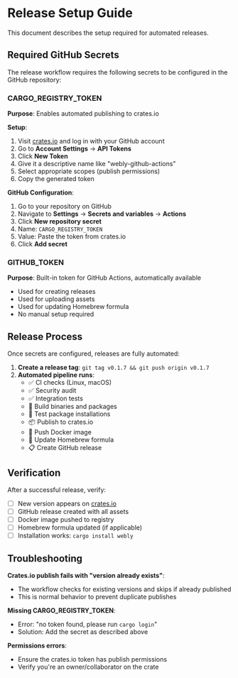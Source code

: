 # Release Setup Guide

This document describes the setup required for automated releases.

## Required GitHub Secrets

The release workflow requires the following secrets to be configured in the GitHub repository:

### CARGO_REGISTRY_TOKEN

**Purpose**: Enables automated publishing to crates.io

**Setup**:
1. Visit [crates.io](https://crates.io) and log in with your GitHub account
2. Go to **Account Settings** → **API Tokens**
3. Click **New Token**
4. Give it a descriptive name like "webly-github-actions"
5. Select appropriate scopes (publish permissions)
6. Copy the generated token

**GitHub Configuration**:
1. Go to your repository on GitHub
2. Navigate to **Settings** → **Secrets and variables** → **Actions**
3. Click **New repository secret**
4. Name: `CARGO_REGISTRY_TOKEN`
5. Value: Paste the token from crates.io
6. Click **Add secret**

### GITHUB_TOKEN

**Purpose**: Built-in token for GitHub Actions, automatically available
- Used for creating releases
- Used for uploading assets
- Used for updating Homebrew formula
- No manual setup required

## Release Process

Once secrets are configured, releases are fully automated:

1. **Create a release tag**: `git tag v0.1.7 && git push origin v0.1.7`
2. **Automated pipeline runs**:
   - ✅ CI checks (Linux, macOS)
   - ✅ Security audit
   - ✅ Integration tests
   - 🔨 Build binaries and packages
   - 🧪 Test package installations
   - 📦 Publish to crates.io
   - 🐳 Push Docker image
   - 🍺 Update Homebrew formula
   - 📋 Create GitHub release

## Verification

After a successful release, verify:

- [ ] New version appears on [crates.io](https://crates.io/crates/webly)
- [ ] GitHub release created with all assets
- [ ] Docker image pushed to registry
- [ ] Homebrew formula updated (if applicable)
- [ ] Installation works: `cargo install webly`

## Troubleshooting

**Crates.io publish fails with "version already exists"**:
- The workflow checks for existing versions and skips if already published
- This is normal behavior to prevent duplicate publishes

**Missing CARGO_REGISTRY_TOKEN**:
- Error: "no token found, please run `cargo login`"
- Solution: Add the secret as described above

**Permissions errors**:
- Ensure the crates.io token has publish permissions
- Verify you're an owner/collaborator on the crate
